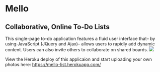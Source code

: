 <h1>Mello</h1>
<h2>Collaborative, Online To-Do Lists </h2>
This single-page to-do application features a fluid user interface that– by using JavaScript (JQuery and Ajax)– allows users to rapidly add dynamic content. Users can also invite others to collaborate on shared boards.

<img src="https://matthewchoat.netlify.com/trello.png" />

View the Heroku deploy of this applicaion and start uploading your own photos here: https://mello-list.herokuapp.com/
